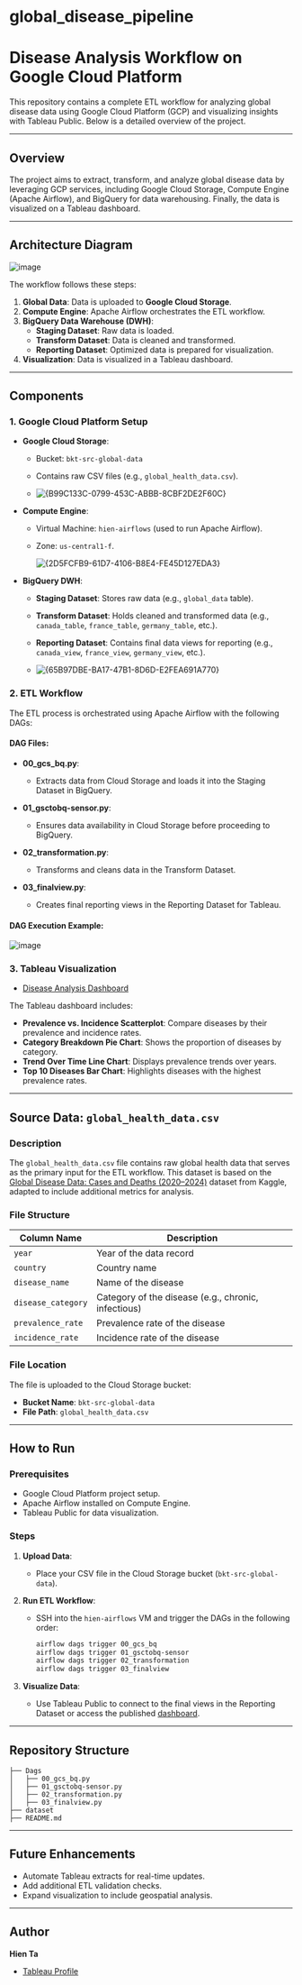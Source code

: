 # global_disease_pipeline

# Disease Analysis Workflow on Google Cloud Platform

This repository contains a complete ETL workflow for analyzing global disease data using Google Cloud Platform (GCP) and visualizing insights with Tableau Public. Below is a detailed overview of the project.

---

## Overview
The project aims to extract, transform, and analyze global disease data by leveraging GCP services, including Google Cloud Storage, Compute Engine (Apache Airflow), and BigQuery for data warehousing. Finally, the data is visualized on a Tableau dashboard.

---

## Architecture Diagram

![image](https://github.com/user-attachments/assets/624febec-cc10-4d50-bd8f-5f486b2ca1a6)


The workflow follows these steps:
1. **Global Data**: Data is uploaded to **Google Cloud Storage**.
2. **Compute Engine**: Apache Airflow orchestrates the ETL workflow.
3. **BigQuery Data Warehouse (DWH)**:
    - **Staging Dataset**: Raw data is loaded.
    - **Transform Dataset**: Data is cleaned and transformed.
    - **Reporting Dataset**: Optimized data is prepared for visualization.
4. **Visualization**: Data is visualized in a Tableau dashboard.

---

## Components
### 1. Google Cloud Platform Setup
- **Google Cloud Storage**:
  - Bucket: `bkt-src-global-data`
  - Contains raw CSV files (e.g., `global_health_data.csv`).
 
  - ![{B99C133C-0799-453C-ABBB-8CBF2DE2F60C}](https://github.com/user-attachments/assets/6035dac8-3516-4e45-bf84-2d1d59f3e69e)


- **Compute Engine**:
  - Virtual Machine: `hien-airflows` (used to run Apache Airflow).
  - Zone: `us-central1-f`.
 
    ![{2D5FCFB9-61D7-4106-B8E4-FE45D127EDA3}](https://github.com/user-attachments/assets/b3d50c0d-db89-4460-98b2-29238a9dbcac)


- **BigQuery DWH**:
  - **Staging Dataset**: Stores raw data (e.g., `global_data` table).
  - **Transform Dataset**: Holds cleaned and transformed data (e.g., `canada_table`, `france_table`, `germany_table`, etc.).
  - **Reporting Dataset**: Contains final data views for reporting (e.g., `canada_view`, `france_view`, `germany_view`, etc.).
 
  - ![{65B97DBE-BA17-47B1-8D6D-E2FEA691A770}](https://github.com/user-attachments/assets/22539df0-4bcc-4e54-b01e-b21ba68e42b1)


### 2. ETL Workflow
The ETL process is orchestrated using Apache Airflow with the following DAGs:

#### DAG Files:
- **00_gcs_bq.py**:
  - Extracts data from Cloud Storage and loads it into the Staging Dataset in BigQuery.

- **01_gsctobq-sensor.py**:
  - Ensures data availability in Cloud Storage before proceeding to BigQuery.

- **02_transformation.py**:
  - Transforms and cleans data in the Transform Dataset.

- **03_finalview.py**:
  - Creates final reporting views in the Reporting Dataset for Tableau.

#### DAG Execution Example:

![image](https://github.com/user-attachments/assets/30560840-c94b-4fca-aabc-3d49fb200177)


### 3. Tableau Visualization
- [Disease Analysis Dashboard](https://public.tableau.com/app/profile/hien.ta/viz/DiseaseAnalysisDashboard/DiseaseAnalysisDashboard?publish=yes)

The Tableau dashboard includes:
- **Prevalence vs. Incidence Scatterplot**: Compare diseases by their prevalence and incidence rates.
- **Category Breakdown Pie Chart**: Shows the proportion of diseases by category.
- **Trend Over Time Line Chart**: Displays prevalence trends over years.
- **Top 10 Diseases Bar Chart**: Highlights diseases with the highest prevalence rates.

---

## Source Data: `global_health_data.csv`

### Description
The `global_health_data.csv` file contains raw global health data that serves as the primary input for the ETL workflow. This dataset is based on the [Global Disease Data: Cases and Deaths (2020–2024)](https://www.kaggle.com/datasets/mustafahabeeb90/global-disease-data-cases-and-deaths-20202024?utm_source=chatgpt.com) dataset from Kaggle, adapted to include additional metrics for analysis.

### File Structure
| **Column Name**       | **Description**                               |
|------------------------|-----------------------------------------------|
| `year`                | Year of the data record                       |
| `country`             | Country name                                  |
| `disease_name`        | Name of the disease                           |
| `disease_category`    | Category of the disease (e.g., chronic, infectious) |
| `prevalence_rate`     | Prevalence rate of the disease                |
| `incidence_rate`      | Incidence rate of the disease                 |

### File Location
The file is uploaded to the Cloud Storage bucket:
- **Bucket Name**: `bkt-src-global-data`
- **File Path**: `global_health_data.csv`

---

## How to Run

### Prerequisites
- Google Cloud Platform project setup.
- Apache Airflow installed on Compute Engine.
- Tableau Public for data visualization.

### Steps
1. **Upload Data**:
   - Place your CSV file in the Cloud Storage bucket (`bkt-src-global-data`).

2. **Run ETL Workflow**:
   - SSH into the `hien-airflows` VM and trigger the DAGs in the following order:
     ```bash
     airflow dags trigger 00_gcs_bq
     airflow dags trigger 01_gsctobq-sensor
     airflow dags trigger 02_transformation
     airflow dags trigger 03_finalview
     ```

3. **Visualize Data**:
   - Use Tableau Public to connect to the final views in the Reporting Dataset or access the published [dashboard](https://public.tableau.com/app/profile/hien.ta/viz/DiseaseAnalysisDashboard/DiseaseAnalysisDashboard?publish=yes).

---

## Repository Structure
```
├── Dags
│   ├── 00_gcs_bq.py
│   ├── 01_gsctobq-sensor.py
│   ├── 02_transformation.py
│   ├── 03_finalview.py
├── dataset
├── README.md
```

---

## Future Enhancements
- Automate Tableau extracts for real-time updates.
- Add additional ETL validation checks.
- Expand visualization to include geospatial analysis.

---

## Author
**Hien Ta**

- [Tableau Profile](https://public.tableau.com/app/profile/hien.ta/viz/DiseaseAnalysisDashboard/DiseaseAnalysisDashboard?publish=yes)
